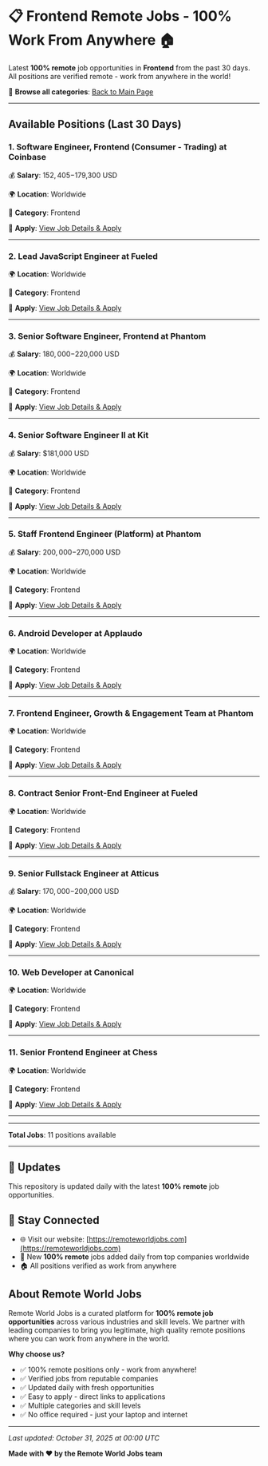 # 📋 Frontend Remote Jobs - 100% Work From Anywhere 🏠

Latest **100% remote** job opportunities in **Frontend** from the past 30 days. All positions are verified remote - work from anywhere in the world!

🔗 **Browse all categories**: [Back to Main Page](README.md)

---

## Available Positions (Last 30 Days)

### 1. Software Engineer, Frontend (Consumer - Trading) at Coinbase

💰 **Salary**: $152,405-$179,300 USD

🌍 **Location**: Worldwide

📍 **Category**: Frontend

🔗 **Apply**: [View Job Details & Apply](https://remoteworldjobs.com/software-engineer-frontend-coinbase)

---

### 2. Lead JavaScript Engineer at Fueled

🌍 **Location**: Worldwide

📍 **Category**: Frontend

🔗 **Apply**: [View Job Details & Apply](https://remoteworldjobs.com/lead-javascript-engineer-fueled)

---

### 3. Senior Software Engineer, Frontend at Phantom

💰 **Salary**: $180,000-$220,000 USD

🌍 **Location**: Worldwide

📍 **Category**: Frontend

🔗 **Apply**: [View Job Details & Apply](https://remoteworldjobs.com/senior-software-engineer-frontend-pantom)

---

### 4. Senior Software Engineer II at Kit

💰 **Salary**: $181,000 USD

🌍 **Location**: Worldwide

📍 **Category**: Frontend

🔗 **Apply**: [View Job Details & Apply](https://remoteworldjobs.com/senior-software-engineer-ii-kit)

---

### 5. Staff Frontend Engineer (Platform) at Phantom

💰 **Salary**: $200,000-$270,000 USD

🌍 **Location**: Worldwide

📍 **Category**: Frontend

🔗 **Apply**: [View Job Details & Apply](https://remoteworldjobs.com/staff-frontend-engineer-pantom)

---

### 6. Android Developer at Applaudo

🌍 **Location**: Worldwide

📍 **Category**: Frontend

🔗 **Apply**: [View Job Details & Apply](https://remoteworldjobs.com/android-developer-applaudo)

---

### 7. Frontend Engineer, Growth & Engagement Team at Phantom

🌍 **Location**: Worldwide

📍 **Category**: Frontend

🔗 **Apply**: [View Job Details & Apply](https://remoteworldjobs.com/frontend-engineer-growth-engagement-team-pantom)

---

### 8. Contract Senior Front-End Engineer at Fueled

🌍 **Location**: Worldwide

📍 **Category**: Frontend

🔗 **Apply**: [View Job Details & Apply](https://remoteworldjobs.com/contract-senior-front-end-engineer-fueled)

---

### 9. Senior Fullstack Engineer at Atticus

💰 **Salary**: $170,000-$200,000 USD

🌍 **Location**: Worldwide

📍 **Category**: Frontend

🔗 **Apply**: [View Job Details & Apply](https://remoteworldjobs.com/senior-fullstack-engineer-atticus)

---

### 10. Web Developer at Canonical

🌍 **Location**: Worldwide

📍 **Category**: Frontend

🔗 **Apply**: [View Job Details & Apply](https://remoteworldjobs.com/web-developer-canonical)

---

### 11. Senior Frontend Engineer at Chess

🌍 **Location**: Worldwide

📍 **Category**: Frontend

🔗 **Apply**: [View Job Details & Apply](https://remoteworldjobs.com/senior-frontend-engineer-chess)

---


---

**Total Jobs**: 11 positions available

---

## 🔄 Updates

This repository is updated daily with the latest **100% remote** job opportunities.

## 📧 Stay Connected

- 🌐 Visit our website: [https://remoteworldjobs.com](https://remoteworldjobs.com)
- 💼 New **100% remote** jobs added daily from top companies worldwide
- 🏠 All positions verified as work from anywhere

## About Remote World Jobs

Remote World Jobs is a curated platform for **100% remote job opportunities** across various industries and skill levels. We partner with leading companies to bring you legitimate, high quality remote positions where you can work from anywhere in the world.

**Why choose us?**
- ✅ 100% remote positions only - work from anywhere!
- ✅ Verified jobs from reputable companies
- ✅ Updated daily with fresh opportunities
- ✅ Easy to apply - direct links to applications
- ✅ Multiple categories and skill levels
- ✅ No office required - just your laptop and internet

---

_Last updated: October 31, 2025 at 00:00 UTC_

**Made with ❤️ by the Remote World Jobs team**
